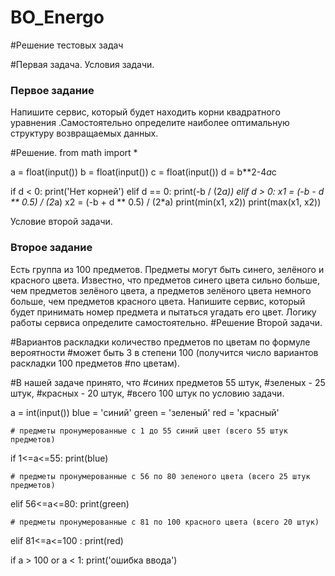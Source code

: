 # BO_Energo
#Решение тестовых задач

#Первая задача. 
Условия задачи.
### Первое задание

Напишите сервис, который будет находить корни квадратного уравнения .Самостоятельно определите наиболее оптимальную структуру возвращаемых данных.


#Решение.
from math import *

a = float(input())
b = float(input())
c = float(input())
d = b**2-4*a*c

if d < 0:
    print('Нет корней')
elif d == 0:
    print(-b / (2*a))
elif d > 0:
    x1 = (-b - d ** 0.5) / (2*a)
    x2 = (-b + d ** 0.5) / (2*a)
    print(min(x1, x2))
    print(max(x1, x2))

Условие второй задачи.
### Второе задание

Есть группа из 100 предметов. Предметы могут быть синего, зелёного и красного цвета. Известно, что предметов синего цвета сильно больше, чем предметов зелёного цвета, а предметов зелёного цвета немного больше, чем предметов красного цвета. Напишите сервис, который будет принимать номер предмета и пытаться угадать его цвет. Логику работы сервиса определите самостоятельно.
#Решение Второй задачи.


#Вариантов раскладки количество предметов по цветам по формуле вероятности 
#может быть 3 в степени 100 (получится число вариантов раскладки 100 предметов 
#по цветам).

#В нашей задаче принято, что 
#синих предметов 55 штук,
#зеленых - 25 штук,
#красных - 20 штук,
#всего 100 штук по условию задачи.


a = int(input())
blue = 'синий'
green = 'зеленый'
red = 'красный'

    # предметы пронумерованные с 1 до 55 синий цвет (всего 55 штук предметов)
if 1<=a<=55:
    print(blue)

    # предметы пронумерованные с 56 по 80 зеленого цвета (всего 25 штук предметов)
elif 56<=a<=80:
    print(green)

    # предметы пронумерованные с 81 по 100 красного цвета (всего 20 штук)
elif 81<=a<=100 :
    print(red)
    
if a > 100 or a < 1:
    print('ошибка ввода')

